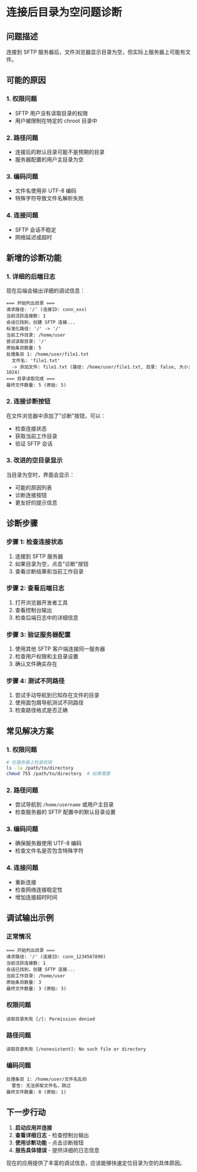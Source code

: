 # 连接后目录为空问题诊断

## 问题描述
连接到 SFTP 服务器后，文件浏览器显示目录为空，但实际上服务器上可能有文件。

## 可能的原因

### 1. 权限问题
- SFTP 用户没有读取目录的权限
- 用户被限制在特定的 chroot 目录中

### 2. 路径问题
- 连接后的默认目录可能不是预期的目录
- 服务器配置的用户主目录为空

### 3. 编码问题
- 文件名使用非 UTF-8 编码
- 特殊字符导致文件名解析失败

### 4. 连接问题
- SFTP 会话不稳定
- 网络延迟或超时

## 新增的诊断功能

### 1. 详细的后端日志
现在后端会输出详细的调试信息：

```
=== 开始列出目录 ===
请求路径: '/' (连接ID: conn_xxx)
当前活跃连接数: 1
会话已找到，创建 SFTP 连接...
标准化路径: '/' -> '/'
当前工作目录: /home/user
尝试读取目录: '/'
原始条目数量: 5
处理条目 1: /home/user/file1.txt
  文件名: 'file1.txt'
  -> 添加文件: file1.txt (路径: /home/user/file1.txt, 目录: false, 大小: 1024)
=== 目录读取完成 ===
最终文件数量: 5 (原始: 5)
```

### 2. 连接诊断按钮
在文件浏览器中添加了"诊断"按钮，可以：
- 检查连接状态
- 获取当前工作目录
- 验证 SFTP 会话

### 3. 改进的空目录显示
当目录为空时，界面会显示：
- 可能的原因列表
- 诊断连接按钮
- 更友好的提示信息

## 诊断步骤

### 步骤 1: 检查连接状态
1. 连接到 SFTP 服务器
2. 如果目录为空，点击"诊断"按钮
3. 查看诊断结果和当前工作目录

### 步骤 2: 查看后端日志
1. 打开浏览器开发者工具
2. 查看控制台输出
3. 检查后端日志中的详细信息

### 步骤 3: 验证服务器配置
1. 使用其他 SFTP 客户端连接同一服务器
2. 检查用户权限和主目录设置
3. 确认文件确实存在

### 步骤 4: 测试不同路径
1. 尝试手动导航到已知存在文件的目录
2. 使用面包屑导航测试不同路径
3. 检查路径格式是否正确

## 常见解决方案

### 1. 权限问题
```bash
# 在服务器上检查权限
ls -la /path/to/directory
chmod 755 /path/to/directory  # 如果需要
```

### 2. 路径问题
- 尝试导航到 `/home/username` 或用户主目录
- 检查服务器的 SFTP 配置中的默认目录设置

### 3. 编码问题
- 确保服务器使用 UTF-8 编码
- 检查文件名是否包含特殊字符

### 4. 连接问题
- 重新连接
- 检查网络连接稳定性
- 增加连接超时时间

## 调试输出示例

### 正常情况
```
=== 开始列出目录 ===
请求路径: '/' (连接ID: conn_1234567890)
当前活跃连接数: 1
会话已找到，创建 SFTP 连接...
当前工作目录: /home/user
原始条目数量: 3
最终文件数量: 3 (原始: 3)
```

### 权限问题
```
读取目录失败 [/]: Permission denied
```

### 路径问题
```
读取目录失败 [/nonexistent]: No such file or directory
```

### 编码问题
```
处理条目 1: /home/user/文件名乱码
  警告: 无法获取文件名，跳过
最终文件数量: 0 (原始: 1)
```

## 下一步行动

1. **启动应用并连接**
2. **查看详细日志** - 检查控制台输出
3. **使用诊断功能** - 点击诊断按钮
4. **报告具体错误** - 提供详细的日志信息

现在的应用提供了丰富的调试信息，应该能够快速定位目录为空的具体原因。
